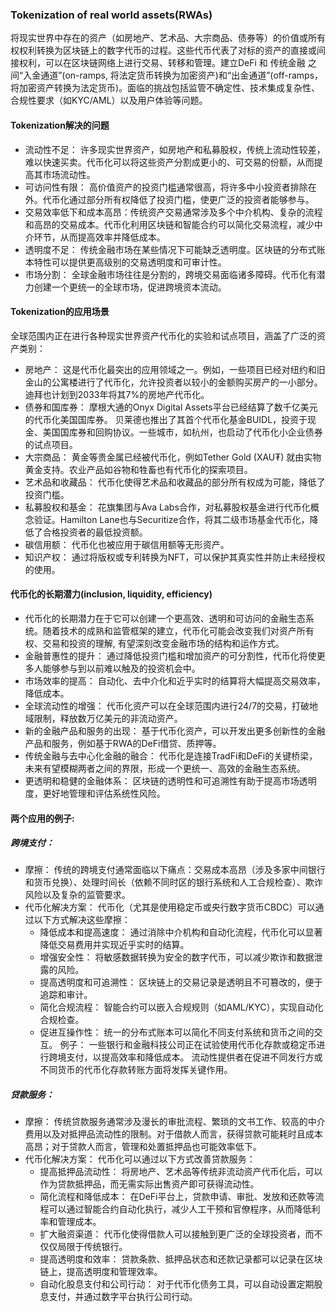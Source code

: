 ### Tokenization of real world assets(RWAs)
将现实世界中存在的资产（如房地产、艺术品、大宗商品、债券等）的价值或所有权权利转换为区块链上的数字代币的过程。这些代币代表了对标的资产的直接或间接权利，可以在区块链网络上进行交易、转移和管理。建立DeFi 和 传统金融 之间“入金通道”(on-ramps, 将法定货币转换为加密资产)和“出金通道”(off-ramps，将加密资产转换为法定货币)。面临的挑战包括监管不确定性、技术集成复杂性、合规性要求（如KYC/AML）以及用户体验等问题。

#### Tokenization解决的问题

- 流动性不足： 许多现实世界资产，如房地产和私募股权，传统上流动性较差，难以快速买卖。代币化可以将这些资产分割成更小的、可交易的份额，从而提高其市场流动性。
- 可访问性有限： 高价值资产的投资门槛通常很高，将许多中小投资者排除在外。代币化通过部分所有权降低了投资门槛，使更广泛的投资者能够参与。
- 交易效率低下和成本高昂：传统资产交易通常涉及多个中介机构、复杂的流程和高昂的交易成本。代币化利用区块链和智能合约可以简化交易流程，减少中介环节，从而提高效率并降低成本。
- 透明度不足： 传统金融市场在某些情况下可能缺乏透明度。区块链的分布式账本特性可以提供更高级别的交易透明度和可审计性。 
- 市场分割： 全球金融市场往往是分割的，跨境交易面临诸多障碍。代币化有潜力创建一个更统一的全球市场，促进跨境资本流动。 


#### Tokenization的应用场景
全球范围内正在进行各种现实世界资产代币化的实验和试点项目，涵盖了广泛的资产类别：

- 房地产： 这是代币化最突出的应用领域之一。例如，一些项目已经对纽约和旧金山的公寓楼进行了代币化，允许投资者以较小的金额购买房产的一小部分。 迪拜也计划到2033年将其7%的房地产代币化。
- 债券和国库券： 摩根大通的Onyx Digital Assets平台已经结算了数千亿美元的代币化美国国库券。 贝莱德也推出了其首个代币化基金BUIDL，投资于现金、美国国库券和回购协议。一些城市，如杭州，也启动了代币化小企业债券的试点项目。
- 大宗商品： 黄金等贵金属已经被代币化，例如Tether Gold (XAU₮) 就由实物黄金支持。农业产品如谷物和牲畜也有代币化的探索项目。 
- 艺术品和收藏品： 代币化使得艺术品和收藏品的部分所有权成为可能，降低了投资门槛。
- 私募股权和基金： 花旗集团与Ava Labs合作，对私募股权基金进行代币化概念验证。Hamilton Lane也与Securitize合作，将其二级市场基金代币化，降低了合格投资者的最低投资额。
- 碳信用额： 代币化也被应用于碳信用额等无形资产。
- 知识产权： 通过将版权或专利转换为NFT，可以保护其真实性并防止未经授权的使用。

#### 代币化的长期潜力(inclusion, liquidity, efficiency)
- 代币化的长期潜力在于它可以创建一个更高效、透明和可访问的金融生态系统。随着技术的成熟和监管框架的建立，代币化可能会改变我们对资产所有权、交易和投资的理解, 有望深刻改变金融市场的结构和运作方式。
- 金融普惠性的提升： 通过降低投资门槛和增加资产的可分割性，代币化将使更多人能够参与到以前难以触及的投资机会中。
- 市场效率的提高： 自动化、去中介化和近乎实时的结算将大幅提高交易效率，降低成本。
- 全球流动性的增强： 代币化资产可以在全球范围内进行24/7的交易，打破地域限制，释放数万亿美元的非流动资产。
- 新的金融产品和服务的出现： 基于代币化资产，可以开发出更多创新性的金融产品和服务，例如基于RWA的DeFi借贷、质押等。
- 传统金融与去中心化金融的融合： 代币化是连接TradFi和DeFi的关键桥梁，未来有望模糊两者之间的界限，形成一个更统一、高效的金融生态系统。
- 更透明和稳健的金融体系： 区块链的透明性和可追溯性有助于提高市场透明度，更好地管理和评估系统性风险。 

#### 两个应用的例子:
##### 跨境支付：

- 摩擦： 传统的跨境支付通常面临以下痛点：交易成本高昂（涉及多家中间银行和货币兑换）、处理时间长（依赖不同时区的银行系统和人工合规检查）、欺诈风险以及复杂的监管要求。
- 代币化解决方案： 代币化（尤其是使用稳定币或央行数字货币CBDC）可以通过以下方式解决这些摩擦：
  - 降低成本和提高速度： 通过消除中介机构和自动化流程，代币化可以显著降低交易费用并实现近乎实时的结算。 
  - 增强安全性： 将敏感数据转换为安全的数字代币，可以减少欺诈和数据泄露的风险。 
  - 提高透明度和可追溯性： 区块链上的交易记录是透明且不可篡改的，便于追踪和审计。
  - 简化合规流程： 智能合约可以嵌入合规规则（如AML/KYC），实现自动化合规检查。
  - 促进互操作性： 统一的分布式账本可以简化不同支付系统和货币之间的交互。 
例子： 一些银行和金融科技公司正在试验使用代币化存款或稳定币进行跨境支付，以提高效率和降低成本。 流动性提供者在促进不同发行方或不同货币的代币化存款转账方面将发挥关键作用。 

##### 贷款服务：

- 摩擦： 传统贷款服务通常涉及漫长的审批流程、繁琐的文书工作、较高的中介费用以及对抵押品流动性的限制。对于借款人而言，获得贷款可能耗时且成本高昂；对于贷款人而言，管理和处置抵押品也可能效率低下。
- 代币化解决方案： 代币化可以通过以下方式改善贷款服务：
  - 提高抵押品流动性： 将房地产、艺术品等传统非流动资产代币化后，可以作为贷款抵押品，而无需实际出售资产即可获得流动性。 
  - 简化流程和降低成本： 在DeFi平台上，贷款申请、审批、发放和还款等流程可以通过智能合约自动化执行，减少人工干预和官僚程序，从而降低利率和管理成本。 
  - 扩大融资渠道： 代币化使得借款人可以接触到更广泛的全球投资者，而不仅仅局限于传统银行。
  - 提高透明度和效率： 贷款条款、抵押品状态和还款记录都可以记录在区块链上，提高透明度和管理效率。 
  - 自动化股息支付和公司行动： 对于代币化债务工具，可以自动设置定期股息支付，并通过数字平台执行公司行动。

